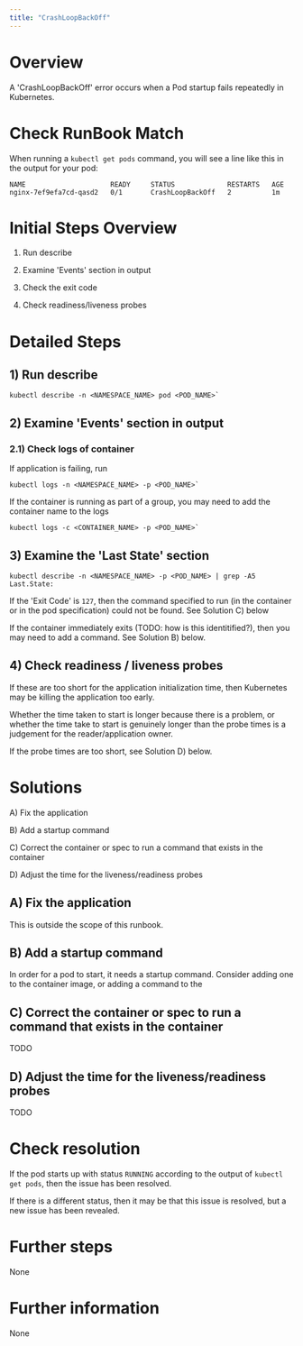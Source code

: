 ```yaml
---
title: "CrashLoopBackOff"
---
```


# Overview

A 'CrashLoopBackOff' error occurs when a Pod startup fails repeatedly in Kubernetes.

# Check RunBook Match

When running a `kubectl get pods` command, you will see a line like this in the output for your pod:

```
NAME                     READY     STATUS             RESTARTS   AGE
nginx-7ef9efa7cd-qasd2   0/1       CrashLoopBackOff   2          1m
```

# Initial Steps Overview

1) Run describe

2) Examine 'Events' section in output

3) Check the exit code

4) Check readiness/liveness probes

# Detailed Steps

## 1) Run describe

```
kubectl describe -n <NAMESPACE_NAME> pod <POD_NAME>`
```

## 2) Examine 'Events' section in output

### 2.1) Check logs of container

If application is failing, run

```
kubectl logs -n <NAMESPACE_NAME> -p <POD_NAME>`
```

If the container is running as part of a group, you may need to add the container name to the logs

```
kubectl logs -c <CONTAINER_NAME> -p <POD_NAME>`
```

## 3) Examine the 'Last State' section

```
kubectl describe -n <NAMESPACE_NAME> -p <POD_NAME> | grep -A5 Last.State:
```

If the 'Exit Code' is `127`, then the command specified to run (in the container or in the pod specification) could not be found. See Solution C) below

If the container immediately exits (TODO: how is this identitified?), then you may need to add a command. See Solution B) below.

## 4) Check readiness / liveness probes

If these are too short for the application initialization time, then Kubernetes may be killing the application too early.

Whether the time taken to start is longer because there is a problem, or whether the time take to start is genuinely longer than the probe times is a judgement for the reader/application owner.

If the probe times are too short, see Solution D) below.

# Solutions

A) Fix the application

B) Add a startup command

C) Correct the container or spec to run a command that exists in the container

D) Adjust the time for the liveness/readiness probes

## A) Fix the application

This is outside the scope of this runbook.

## B) Add a startup command

In order for a pod to start, it needs a startup command. Consider adding one to the container image, or adding a command to the

## C) Correct the container or spec to run a command that exists in the container

TODO

## D) Adjust the time for the liveness/readiness probes

TODO

# Check resolution

If the pod starts up with status `RUNNING` according to the output of `kubectl get pods`, then the issue has been resolved.

If there is a different status, then it may be that this issue is resolved, but a new issue has been revealed.

# Further steps

None

# Further information

None
